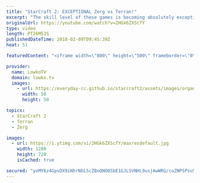 ```yaml
---
title: "StarCraft 2: EXCEPTIONAL Zerg vs Terran!"
excerpt: "The skill level of these games is becoming absolutely exceptional. Subscribe for more videos: http://lowko.tv/youtube How-to Nydus Rush: https://goo.gl/MEV5Vn  An awesome match of Zerg versus Terran. The game starts up very normally but quickly becomes an intense match that's essentially a battle between"
originalUrl: https://youtube.com/watch?v=2HGk6ZXScfY
type: video
length: PT26M53S
publishedDateTime: 2018-02-09T09:45:39Z
heat: 51

featuredContent: "<iframe width=\"800\" height=\"500\" frameborder=\"0\" src=\"https://www.youtube.com/embed/2HGk6ZXScfY\" allow=\"accelerometer; autoplay; encrypted-media; gyroscope; picture-in-picture\" allowfullscreen></iframe>"

provider:
  name: LowkoTV
  domain: lowko.tv
  images:
    - url: https://everyday-cc.github.io/starcraft2/assets/images/organizations/lowko.tv-50x50.jpg
      width: 50
      height: 50

topics:
  - StarCraft 2
  - Terran
  - Zerg

images:
  - url: https://i.ytimg.com/vi/2HGk6ZXScfY/maxresdefault.jpg
    width: 1280
    height: 720
    isCached: true

secured: "yoMY6z4GpvDX9iNhrNbLScZBoQNO0SbE1GJLSVNHL9usjAwWRG/coZNPSPsu5q+iQo5t+o6v5Jlkx3jf6Uwni+6WQ19zSODfMouBQ8xlxp7mtVs2SZOVm+2zlKeU8rX7ank8TELBe5WBmsMWWv2AN4sKVtGkbUzo+too0/+YZunT3vshGq3gknH/bE6sM7Bb9Hj0/c3mu+4spIKbnzMaQd/o/HSOepU2uuDYPVwtzstzlSzKnDE1Rlctn/FwmoI/CZjtGzpAoqCwhqYcQfzJOkJM6m5p/H50bWrtFrUWo6VrpNgJcGuHIzmODbTdhEiHRC6ubqVSKvH4AzgjVWhuFOnjVdIP89CVAxRGHoGphAlMS7dJbm1X8v7dn/SlLbnrDObG8ccDkNboPusx/7T1Tp5w1V2TbXZ7Dilx9x5h8eXavcvNg382hVCT2CeZNH46;WbgAIFLueax+leXsyEh17Q=="
---
```


